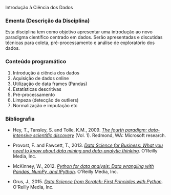 Introdução à Ciência dos Dados 


### Ementa (Descrição da Disciplina)

Esta disciplina tem como objetivo apresentar uma introdução ao novo paradigma científico 
centrado em dados. Serão apresentadas e discutidas técnicas para coleta, pré-processamento 
e análise de exploratório dos dados. 

### Conteúdo programático

1. Introdução à ciência dos dados
2. Aquisição de dados online
3. Utilização de data frames (Pandas)
4. Estatísticas descritivas
5. Pré-processamento
  1. Limpeza (detecção de outliers)
  2. Normalização e imputação etc


### Bibliografia

- Hey, T., Tansley, S. and Tolle, K.M., 2009. [*The fourth paradigm: data-intensive
scientific discovery*](https://www.microsoft.com/en-us/research/publication/fourth-paradigm-data-intensive-scientific-discovery/) (Vol. 1). Redmond, WA: Microsoft research.

- Provost, F. and Fawcett, T., 2013. [*Data Science for Business: What you need to
know about data mining and data-analytic thinking*](https://www.amazon.com.br/Data-Science-Business-Data-Analytic-Thinking/dp/1449361323). O'Reilly Media, Inc.

- McKinney, W., 2012. [*Python for data analysis: Data wrangling with Pandas, NumPy,
and IPython*](http://shop.oreilly.com/product/0636920023784.do). O'Reilly Media, Inc.

- Grus, J., 2015. [*Data Science from Scratch: First Principles with Python*](https://www.amazon.com.br/Data-Science-Scratch-Principles-Python/dp/149190142X).
O'Reilly Media, Inc.

